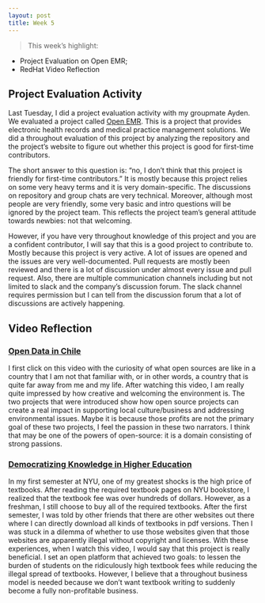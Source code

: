 ```yaml
---
layout: post
title: Week 5
---
```


> This week’s highlight: 
- Project Evaluation on Open EMR;
- RedHat Video Reflection
> 

<!--more-->

## Project Evaluation Activity

Last Tuesday, I did a project evaluation activity with my groupmate Ayden. We evaluated a project called [Open EMR](https://www.open-emr.org/). This is a project that provides electronic health records and medical practice management solutions. We did a throughout evaluation of this project by analyzing the repository and the project’s website to figure out whether this project is good for first-time contributors.

The short answer to this question is: “no, I don’t think that this project is friendly for first-time contributors.” It is mostly because this project relies on some very heavy terms and it is very domain-specific. The discussions on repository and group chats are very technical. Moreover, although most people are very friendly, some very basic and intro questions will be ignored by the project team. This reflects the project team’s general attitude towards newbies: not that welcoming.

However, if you have very throughout knowledge of this project and you are a confident contributor, I will say that this is a good project to contribute to. Mostly because this project is very active. A lot of issues are opened and the issues are very well-documented. Pull requests are mostly been reviewed and there is a lot of discussion under almost every issue and pull request. Also, there are multiple communication channels including but not limited to slack and the company’s discussion forum. The slack channel requires permission but I can tell from the discussion forum that a lot of discussions are actively happening.

## Video Reflection

### [Open Data in Chile](https://www.redhat.com/en/open-source-stories/starting-small-open-data)

I first click on this video with the curiosity of what open sources are like in a country that I am not that familiar with, or in other words, a country that is quite far away from me and my life. After watching this video, I am really quite impressed by how creative and welcoming the environment is. The two projects that were introduced show how open source projects can create a real impact in supporting local culture/business and addressing environmental issues. Maybe it is because those profits are not the primary goal of these two projects, I feel the passion in these two narrators. I think that may be one of the powers of open-source: it is a domain consisting of strong passions.

### [Democratizing Knowledge in Higher Education](https://www.redhat.com/en/open-source-stories/live-talk-democratizing-knowledge)

In my first semester at NYU, one of my greatest shocks is the high price of textbooks. After reading the required textbook pages on NYU bookstore, I realized that the textbook fee was over hundreds of dollars. However, as a freshman, I still choose to buy all of the required textbooks. After the first semester, I was told by other friends that there are other websites out there where I can directly download all kinds of textbooks in pdf versions. Then I was stuck in a dilemma of whether to use those websites given that those websites are apparently illegal without copyright and licenses. With these experiences, when I watch this video, I would say that this project is really beneficial. I set an open platform that achieved two goals: to lessen the burden of students on the ridiculously high textbook fees while reducing the illegal spread of textbooks. However, I believe that a throughout business model is needed because we don’t want textbook writing to suddenly become a fully non-profitable business.
